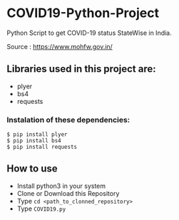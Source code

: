 # COVID19-Python-Project
Python Script to get COVID-19 status StateWise in India.

Source : https://www.mohfw.gov.in/
## Libraries used in this project are:

- plyer
- bs4
- requests

### Instalation of these dependencies:

    $ pip install plyer
    $ pip install bs4
    $ pip install requests
## How to use
* Install python3 in your system
* Clone or Download this Repository
* Type `cd <path_to_clonned_repository>`
* Type `COVID19.py`
